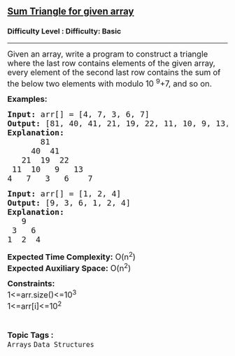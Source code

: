 <h2><a href="https://www.geeksforgeeks.org/problems/sum-triangle-for-given-array1159/1?page=1&sortBy=difficulty">Sum Triangle for given array</a></h2><h3>Difficulty Level : Difficulty: Basic</h3><hr><div class="problems_problem_content__Xm_eO"><p><span style="font-size: 18px;">Given an array, write a program to construct a triangle where the last row contains elements of the given array, every element of the second last row contains the sum of the below two elements with modulo 10 <sup>9</sup>+7, and so on.</span></p>
<p><span style="font-size: 18px;"><strong>Examples:</strong></span></p>
<pre><span style="font-size: 18px;"><strong>Input: </strong>arr[] = [4, 7, 3, 6, 7]
<strong>Output: </strong>[81, 40, 41, 21, 19, 22, 11, 10, 9, 13, 4, 7, 3, 6, 7]
<strong>Explanation:</strong>
       81
     40  41
   21  19  22
 11  10   9   13
4   7   3   6    7 </span></pre>
<pre><span style="font-size: 18px;"><strong>Input: </strong>arr[] = [1, 2, 4]
<strong>Output: </strong>[9, 3, 6, 1, 2, 4] <br><strong>Explanation:<br>   </strong>9<strong><br> </strong>3   6<strong><br></strong>1  2  4</span></pre>
<p><span style="font-size: 18px;"><strong>Expected Time Complexity:</strong> O(n<sup>2</sup>)<br><strong>Expected Auxiliary Space:</strong> O(n<sup>2</sup>)</span></p>
<p><span style="font-size: 18px;"><strong>Constraints:</strong><br>1&lt;=arr.size()&lt;=10<sup>3</sup><br>1&lt;=arr[i]&lt;=10<sup>2</sup></span></p></div><br><p><span style=font-size:18px><strong>Topic Tags : </strong><br><code>Arrays</code>&nbsp;<code>Data Structures</code>&nbsp;